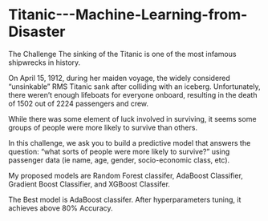 # Titanic---Machine-Learning-from-Disaster

The Challenge
The sinking of the Titanic is one of the most infamous shipwrecks in history.

On April 15, 1912, during her maiden voyage, the widely considered “unsinkable” RMS Titanic sank after colliding with an iceberg. Unfortunately, there weren’t enough lifeboats for everyone onboard, resulting in the death of 1502 out of 2224 passengers and crew.

While there was some element of luck involved in surviving, it seems some groups of people were more likely to survive than others.

In this challenge, we ask you to build a predictive model that answers the question: “what sorts of people were more likely to survive?” using passenger data (ie name, age, gender, socio-economic class, etc).


My proposed models are Random Forest classifer, AdaBoost Classifier, Gradient Boost Classifier, and XGBoost Classifer. 

The Best model is AdaBoost classifer. After hyperparameters tuning, it achieves above 80% Accuracy.
